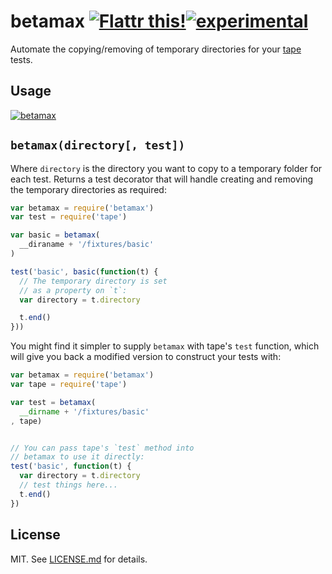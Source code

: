 # betamax [![Flattr this!](https://api.flattr.com/button/flattr-badge-large.png)](https://flattr.com/submit/auto?user_id=hughskennedy&url=http://github.com/hughsk/betamax&title=betamax&description=hughsk/betamax%20on%20GitHub&language=en_GB&tags=flattr,github,javascript&category=software)[![experimental](http://hughsk.github.io/stability-badges/dist/experimental.svg)](http://github.com/hughsk/stability-badges) #

Automate the copying/removing of temporary directories for your
[tape](https://github.com/substack/tape) tests.

## Usage ##

[![betamax](https://nodei.co/npm/betamax.png?mini=true)](https://nodei.co/npm/betamax)

## `betamax(directory[, test])` ###

Where `directory` is the directory you want to copy to a temporary folder
for each test. Returns a test decorator that will handle creating and removing
the temporary directories as required:

``` javascript
var betamax = require('betamax')
var test = require('tape')

var basic = betamax(
  __diraname + '/fixtures/basic'
)

test('basic', basic(function(t) {
  // The temporary directory is set
  // as a property on `t`:
  var directory = t.directory

  t.end()
}))
```

You might find it simpler to supply `betamax` with tape's `test` function, which will give you back a modified version to construct your tests with:

``` javascript
var betamax = require('betamax')
var tape = require('tape')

var test = betamax(
  __dirname + '/fixtures/basic'
, tape)


// You can pass tape's `test` method into
// betamax to use it directly:
test('basic', function(t) {
  var directory = t.directory
  // test things here...
  t.end()
})
```

## License ##

MIT. See [LICENSE.md](http://github.com/hughsk/betamax/blob/master/LICENSE.md) for details.

